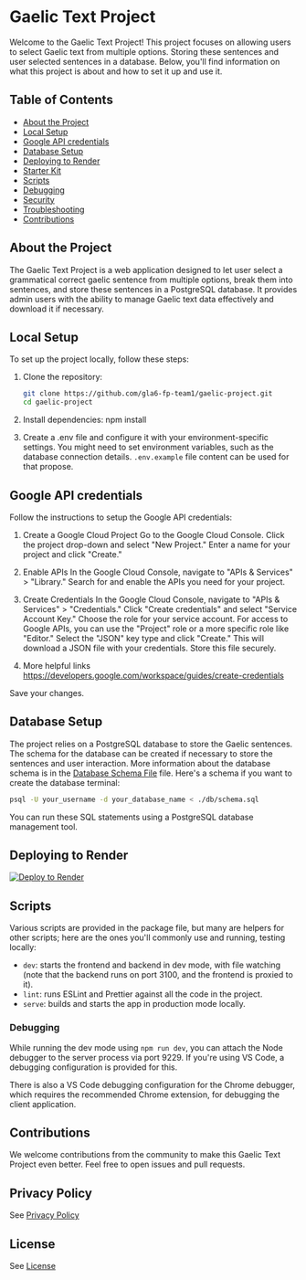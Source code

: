 # Gaelic Text Project

Welcome to the Gaelic Text Project! This project focuses on allowing users to select Gaelic text from multiple options. Storing these sentences and user selected sentences in a database. Below, you'll find information on what this project is about and how to set it up and use it.

## Table of Contents

- [About the Project](#about-the-project)
- [Local Setup](#local-setup)
- [Google API credentials](#google-api-credentials)
- [Database Setup](#database-setup)
- [Deploying to Render](#deploying-to-render)
- [Starter Kit](#starter-kit)
- [Scripts](#scripts)
- [Debugging](#debugging)
- [Security](#security)
- [Troubleshooting](#troubleshooting)
- [Contributions](#contributions)

## About the Project

The Gaelic Text Project is a web application designed to let user select a grammatical correct gaelic sentence from multiple options, break them into sentences, and store these sentences in a PostgreSQL database. It provides admin users with the ability to manage Gaelic text data effectively and download it if necessary.

## Local Setup

To set up the project locally, follow these steps:

1. Clone the repository:

   ```bash
   git clone https://github.com/gla6-fp-team1/gaelic-project.git
   cd gaelic-project

   ```

2. Install dependencies:
   npm install

3. Create a .env file and configure it with your environment-specific settings. You might need to set environment variables, such as the database connection details. `.env.example` file content can be used for that propose.

## Google API credentials

Follow the instructions to setup the Google API credentials:

1. Create a Google Cloud Project
   Go to the Google Cloud Console.
   Click the project drop-down and select "New Project."
   Enter a name for your project and click "Create."

2. Enable APIs
   In the Google Cloud Console, navigate to "APIs & Services" > "Library."
   Search for and enable the APIs you need for your project.

3. Create Credentials
   In the Google Cloud Console, navigate to "APIs & Services" > "Credentials."
   Click "Create credentials" and select "Service Account Key."
   Choose the role for your service account. For access to Google APIs, you can use the "Project" role or a more specific role like "Editor."
   Select the "JSON" key type and click "Create." This will download a JSON file with your credentials. Store this file securely.

4. More helpful links
   https://developers.google.com/workspace/guides/create-credentials

Save your changes.

## Database Setup

The project relies on a PostgreSQL database to store the Gaelic sentences. The schema for the database can be created if necessary to store the sentences and user interaction. More information about the database schema is in the [Database Schema File](./db/schema.sql)
file. Here's a schema if you want to create the database terminal:

```bash
psql -U your_username -d your_database_name < ./db/schema.sql
```

You can run these SQL statements using a PostgreSQL database management tool.

## Deploying to Render

[![Deploy to Render](https://render.com/images/deploy-to-render-button.svg)](https://render.com/deploy)

## Scripts

Various scripts are provided in the package file, but many are helpers for other scripts; here are the ones you'll
commonly use and running, testing locally:

- `dev`: starts the frontend and backend in dev mode, with file watching (note that the backend runs on port 3100, and
  the frontend is proxied to it).
- `lint`: runs ESLint and Prettier against all the code in the project.
- `serve`: builds and starts the app in production mode locally.

### Debugging

While running the dev mode using `npm run dev`, you can attach the Node debugger to the server process via port 9229.
If you're using VS Code, a debugging configuration is provided for this.

There is also a VS Code debugging configuration for the Chrome debugger, which requires the recommended Chrome
extension, for debugging the client application.

## Contributions

We welcome contributions from the community to make this Gaelic Text Project even better. Feel free to open issues and pull requests.

## Privacy Policy

See [Privacy Policy](./PRIVACY.md)

## License

See [License](./LICENSE)
